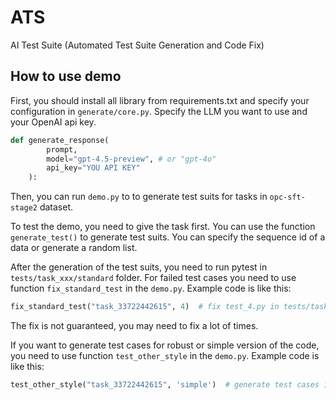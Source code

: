 # ATS
AI Test Suite (Automated Test Suite Generation and Code Fix)

## How to use demo

First, you should install all library from requirements.txt and specify your configuration in `generate/core.py`. Specify the LLM you want to use and your OpenAI api key. 

```python
def generate_response(
        prompt, 
        model="gpt-4.5-preview", # or "gpt-4o"
        api_key="YOU API KEY"
    ):
```

Then, you can run `demo.py` to to generate test suits for tasks in `opc-sft-stage2` dataset.

To test the demo, you need to give the task first. You can use the function `generate_test()` to generate test suits. You can specify the sequence id of a data or generate a random list.

After the generation of the test suits, you need to run pytest in `tests/task_xxx/standard` folder. For failed test cases you need to use function `fix_standard_test` in the `demo.py`. Example code is like this:

```python
fix_standard_test("task_33722442615", 4)  # fix test_4.py in tests/task_33722442615/standard
```

The fix is not guaranteed, you may need to fix a lot of times.

If you want to generate test cases for robust or simple version of the code, you need to use function `test_other_style` in the `demo.py`. Example code is like this:

```python
test_other_style("task_33722442615", 'simple')  # generate test cases in tests/task_33722442615/simple
```